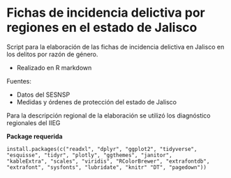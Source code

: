 # Fichas de incidencia delictiva por regiones en el estado de Jalisco

Script para la elaboración de las fichas de incidencia delictiva en Jalisco en los delitos por razón de género.

- Realizado en R markdown

Fuentes:
- Datos del SESNSP
- Medidas y órdenes de protección del estado de Jalisco

Para la descripción regional de la elaboración se utilizó los diagnóstico regionales del IIEG


**Package requerida**


```{r include=FALSE}
install.packages(c("readxl", "dplyr", "ggplot2", "tidyverse", "esquisse", "tidyr", "plotly", "ggthemes", "janitor",
"kableExtra", "scales", "viridis", "RColorBrewer", "extrafontdb", "extrafont", "sysfonts", "lubridate", "knitr" "DT", "pagedown"))
```
